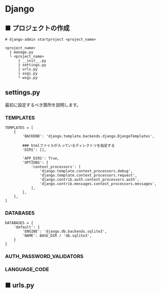 # Django
## ■ プロジェクトの作成
```
# django-admin startproject <project_name>
```

```
<project_name>
  ├ manage.py
  └ <project_name>
      ├ __init__.py
      ├ settings.py
      ├ urls.py
      ├ asgi.py
      └ wsgi.py
```
## settings.py
最初に設定するべき箇所を説明します。
### TEMPLATES
```
TEMPLATES = [
    {
        'BACKEND': 'django.template.backends.django.DjangoTemplates',
        
        ### htmlファイルが入っているディレクトリを指定する
        'DIRS': [],
        
        'APP_DIRS': True,
        'OPTIONS': {
            'context_processors': [
                'django.template.context_processors.debug',
                'django.template.context_processors.request',
                'django.contrib.auth.context_processors.auth',
                'django.contrib.messages.context_processors.messages',
            ],
        },
    },
]
```
### DATABASES
```
DATABASES = {
    'default': {
        'ENGINE': 'django.db.backends.sqlite3',
        'NAME': BASE_DIR / 'db.sqlite3',
    }
}
```
### AUTH_PASSWORD_VALIDATORS
### LANGUAGE_CODE
## ■ urls.py
